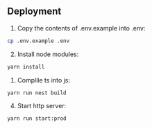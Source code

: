 
## Deployment
1. Copy the contents of .env.example into .env:
```bash
cp .env.example .env
```
2. Install node modules:
```bash
yarn install
```
1. Complile ts into js:
```bash
yarn run nest build

```
4. Start http server:
```bash
yarn run start:prod
``` 